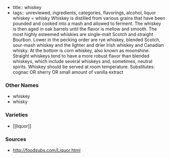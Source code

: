 - title:: whiskey
- tags:: unreviewed, ingredients, categories, flavorings, alcohol, liquor
whiskey = whisky Whiskey is distilled from various grains that have been pounded and cooked into a mash and allowed to ferment. The whiskey is then aged in oak barrels until the flavor is mellow and smooth. The most highly esteemed whiskies are single-malt Scotch and straight Bourbon. Lower in the pecking order are rye whiskey, blended Scotch, sour-mash whiskey and the lighter and drier Irish whiskey and Canadian whisky. At the bottom is corn whiskey, also known as moonshine. Straight whiskeys tend to have a more robust flavor than blended whiskeys, which include several whiskeys and, sometimes, neutral spirits. Whiskey should be served at room temperature. Substitutes: cognac OR sherry OR small amount of vanilla extract

### Other Names

* whiskey
* whisky

### Varieties

* [[liquor]]

### Sources
* http://foodsubs.com/Liquor.html
